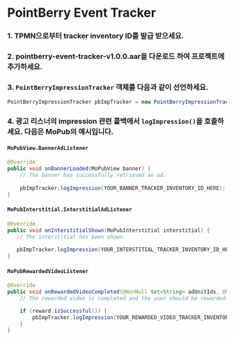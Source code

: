 # PointBerry Event Tracker

### 1. TPMN으로부터 tracker inventory ID를 발급 받으세요.

### 2. pointberry-event-tracker-v1.0.0.aar을 다운로드 하여 프로젝트에 추가하세요.

### 3. `PointBerryImpressionTracker` 객체를 다음과 같이 선언하세요.
~~~java
PointBerryImpressionTracker pbImpTracker = new PointBerryImpressionTracker(getApplicationContext());
~~~

### 4. 광고 리스너의 impression 관련 콜백에서 `logImpression()`을 호출하세요. 다음은 MoPub의 예시입니다.

#### `MoPubView.BannerAdListener`
~~~java
@Override
public void onBannerLoaded(MoPubView banner) {
    // The banner has successfully retrieved an ad.
    
    pbImpTracker.logImpression(YOUR_BANNER_TRACKER_INVENTORY_ID_HERE); // FIXME: 발급 받은 배너 tracker invertory ID를 넣으세요.
}
~~~

#### `MoPubInterstitial.InterstitialAdListener`
~~~java
@Override
public void onInterstitialShown(MoPubInterstitial interstitial) {
   // The interstitial has been shown.
   
   pbImpTracker.logImpression(YOUR_INTERSTITIAL_TRACKER_INVENTORY_ID_HERE); // FIXME: 발급 받은 인터스티셜 tracker invertory ID를 넣으세요.
}
~~~

#### `MoPubRewardedVideoListener`
~~~java
@Override
public void onRewardedVideoCompleted(@NonNull Set<String> adUnitIds, @NonNull MoPubReward reward) {
    // The rewarded video is completed and the user should be rewarded.

    if (reward.isSuccessful()) {
        pbImpTracker.logImpression(YOUR_REWARDED_VIDEO_TRACKER_INVENTORY_ID_HERE); // FIXME: 발급 받은 리워드 비디오 tracker invertory ID를 넣으세요.
    }
}
~~~
